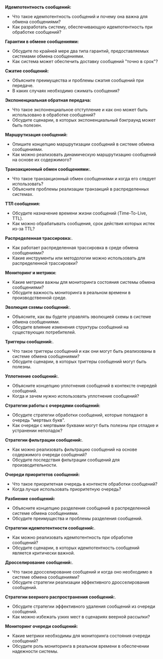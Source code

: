 **Идемпотентность сообщений:**
- Что такое идемпотентность сообщений и почему она важна для обмена сообщениями?
- Как разработать систему, обеспечивающую идемпотентность при обработке сообщений?

**Гарантии в обмене сообщениями:**
- Обсудите по крайней мере два типа гарантий, предоставляемых системами обмена сообщениями.
- Как система может обеспечить доставку сообщений "точно в срок"?

**Сжатие сообщений:**
- Объясните преимущества и проблемы сжатия сообщений при передаче.
- В каких случаях необходимо сжимать сообщения?

**Экспоненциальная обратная передача:**
- Что такое экспоненциальное отступление и как оно может быть использовано в обработке сообщений?
- Обсудите сценарии, в которых экспоненциальный бэкграунд может быть полезен.

**Маршрутизация сообщений:**
- Опишите концепцию маршрутизации сообщений в системе обмена сообщениями.
- Как можно реализовать динамическую маршрутизацию сообщений на основе их содержимого?

**Транзакционный обмен сообщениями:**.
- Что такое транзакционный обмен сообщениями и когда его следует использовать?
- Объясните проблемы реализации транзакций в распределенных системах.

**ТТЛ сообщения:**
- Обсудите назначение времени жизни сообщений (Time-To-Live, TTL).
- Как можно обрабатывать сообщения, срок действия которых истек из-за TTL?

**Распределенная трассировка:**.
- Как работает распределенная трассировка в среде обмена сообщениями?
- Какие инструменты или методологии можно использовать для распределенной трассировки?

**Мониторинг и метрики:**
- Какие метрики важны для мониторинга состояния системы обмена сообщениями?
- Обсудите важность мониторинга в реальном времени в производственной среде.

**Эволюция схемы сообщений:**.
- Объясните, как вы будете управлять эволюцией схемы в системе обмена сообщениями.
- Обсудите влияние изменения структуры сообщений на существующих потребителей.

**Триггеры сообщений:**.
- Что такое триггеры сообщений и как они могут быть реализованы в системе обмена сообщениями?
- Обсудите сценарии, в которых триггеры сообщений могут быть полезны.

**Уплотнение сообщений:**.
- Объясните концепцию уплотнения сообщений в контексте очередей сообщений.
- Когда и зачем нужно использовать уплотнение сообщений?

**Стратегии работы с очередями сообщений:**
- Обсудите стратегии обработки сообщений, которые попадают в очередь "мертвых букв".
- Как очереди с мертвыми буквами могут быть полезны при отладке и устранении неполадок?

**Стратегии фильтрации сообщений:**.
- Как можно реализовать фильтрацию сообщений на основе содержимого очереди сообщений?
- Обсудите последствия фильтрации сообщений для производительности.

**Очереди приоритетов сообщений:**
- Что такое приоритетная очередь в контексте обработки сообщений?
- Когда лучше использовать приоритетную очередь?

**Разбиение сообщений:**
- Объясните концепцию разделения сообщений в распределенной системе обмена сообщениями.
- Обсудите преимущества и проблемы разделения сообщений.

**Стратегии идемпотентности сообщений:**.
- Как можно реализовать идемпотентность при обработке сообщений?
- Обсудите сценарии, в которых идемпотентность сообщений является критически важной.

**Дросселирование сообщений:**.
- Что такое дросселирование сообщений и когда оно необходимо в системе обмена сообщениями?
- Обсудите стратегии реализации эффективного дросселирования сообщений.

**Стратегии веерного распространения сообщений:**.
- Обсудите стратегии эффективного удаления сообщений из очереди сообщений.
- Как можно избежать узких мест в сценариях веерной рассылки?

**Мониторинг очереди сообщений:**
- Какие метрики необходимы для мониторинга состояния очереди сообщений?
- Обсудите роль мониторинга в реальном времени в обеспечении надежности системы.